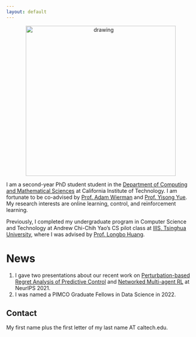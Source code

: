 ```yaml
---
layout: default
---
```


<p align="center">
  <img src="yiheng.JPG" alt="drawing" width="400"/>
</p>


I am a second-year PhD student student in the [Department of Computing and Mathematical Sciences](https://cms.caltech.edu/) at California Institute of Technology. I am fortunate to be co-advised by [Prof. Adam Wierman](https://adamwierman.com/) and [Prof. Yisong Yue](http://www.yisongyue.com/). My research interests are online learning, control, and reinforcement learning.

Previously, I completed my undergraduate program in Computer Science and Technology at Andrew Chi-Chih Yao’s CS pilot class at [IIIS, Tsinghua University](https://iiis.tsinghua.edu.cn/en/), where I was advised by [Prof. Longbo Huang](https://scholar.google.com/citations?user=g9d_K0sAAAAJ&hl=en).

# News

1.  I gave two presentations about our recent work on [Perturbation-based Regret Analysis of Predictive Control](https://neurips.cc/virtual/2021/poster/27792) and [Networked Multi-agent RL](https://neurips.cc/virtual/2021/poster/27812) at NeurIPS 2021.
2.  I was named a PIMCO Graduate Fellows in Data Science in 2022.

## Contact

My first name plus the first letter of my last name AT caltech.edu.
